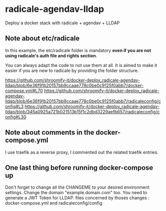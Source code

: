 # radicale-agendav-lldap
Deploy a docker stack with radicale + agendav + LLDAP

## Note about etc/radicale
In this example, the etc/radicale folder is mandatory **even if you are not using radicale's auth file and rights section**.

You can always adapt the code to not use them at all. It is aimed to make it easier if you are new to radicale by providing the folder structure.

https://github.com/shroomify-it/docker-deploy_radicale-agendav-lldap/blob/6e36f91b20157bb9ccaae778c0be0c9125f0abb7/docker-compose.yml#L70 
https://github.com/shroomify-it/docker-deploy_radicale-agendav-lldap/blob/6e36f91b20157bb9ccaae778c0be0c9125f0abb7/radicaleconfig/config#L3
https://github.com/shroomify-it/docker-deploy_radicale-agendav-lldap/blob/345a0925a721b021513b15f1c2dbd3229aefb657/radicaleconfig/config#L30

## Note about comments in the docker-compose.yml
I use traefik as a reverse proxy, I commented out the related traefik entries.

## One last thing before running docker-compose up 
Don't forget to change all the CHANGEME to your desired environment settings. Change the domain "example.domain.com" too.
You need to generate a JWT Token for LLDAP.
files concerned by thoses changes : docker-compose.yml and radicaleconfig/config
